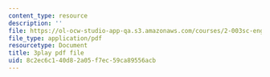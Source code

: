 ```yaml
---
content_type: resource
description: ''
file: https://ol-ocw-studio-app-qa.s3.amazonaws.com/courses/2-003sc-engineering-dynamics-fall-2011/8c2ec6c140d82a05f7ec59ca89556acb_p9DHjoLS3GA.pdf
file_type: application/pdf
resourcetype: Document
title: 3play pdf file
uid: 8c2ec6c1-40d8-2a05-f7ec-59ca89556acb
---
```

